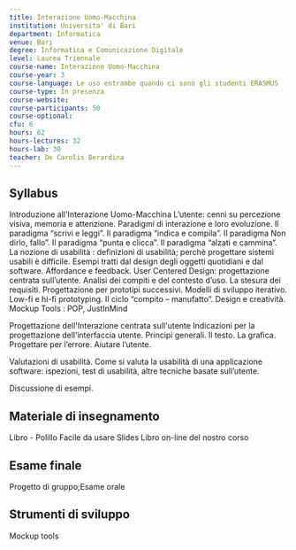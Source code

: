 ```yaml
---
title: Interazione Uomo-Macchina
institution: Universita' di Bari
department: Informatica
venue: Bari
degree: Informatica e Comunicazione Digitale
level: Laurea Triennale
course-name: Interazione Uomo-Macchina
course-year: 3
course-language: Le uso entrambe quando ci sono gli studenti ERASMUS
course-type: In presenza
course-website: 
course-participants: 50
course-optional: 
cfu: 6
hours: 62
hours-lectures: 32
hours-lab: 30
teacher: De Carolis Berardina
---
```



 ## Syllabus 
Introduzione all'Interazione Uomo-Macchina
L’utente: cenni su percezione visiva, memoria e attenzione.
Paradigmi di interazione e loro evoluzione. Il paradigma “scrivi e leggi”. Il paradigma “indica e compila”. Il paradigma Non dirlo, fallo”. Il paradigma “punta e clicca”. Il paradigma “alzati e cammina”. 
La nozione di usabilità : definizioni di usabilità; perchè progettare sistemi usabili è difficile. Esempi tratti dal design degli oggetti quotidiani e dal software. Affordance e feedback. 
User Centered Design: progettazione centrata sull’utente. Analisi dei compiti e del contesto d’uso. La stesura dei requisiti. 
Progettazione per prototipi successivi. Modelli di sviluppo iterativo. Low-fi e hi-fi prototyping. Il ciclo “compito – manufatto”. Design e creatività. 
Mockup Tools : POP, JustInMind

Progettazione dell'Interazione centrata sull'utente
Indicazioni per la progettazione dell’interfaccia utente. Principi generali. Il testo. La grafica. Progettare per l’errore. Aiutare l’utente. 

Valutazioni di usabilità. Come si valuta la usabilità di una applicazione software: ispezioni, test di usabilità, altre tecniche basate sull’utente. 
 

Discussione di esempi.

 ## Materiale di insegnamento 
Libro - Polillo Facile da usare
Slides
Libro on-line del nostro corso

 ## Esame finale 
Progetto di gruppo;Esame orale

 ## Strumenti di sviluppo 
Mockup tools
